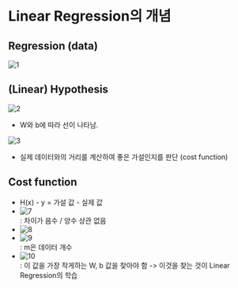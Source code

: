 # Linear Regression의 개념

## Regression (data)
![1](https://user-images.githubusercontent.com/63536606/90256191-4e5b2e00-de80-11ea-87ab-626a48729ffe.PNG)

## (Linear) Hypothesis
![2](https://user-images.githubusercontent.com/63536606/90256335-8bbfbb80-de80-11ea-9964-4fea129a5b52.PNG)
- W와 b에 따라 선이 나타남.

![3](https://user-images.githubusercontent.com/63536606/90256439-b4e04c00-de80-11ea-9c57-37e405c582f6.PNG)
- 실제 데이터와의 거리를 계산하여 좋은 가설인지를 판단 (cost function)

## Cost function
- H(x) - y = 가설 값 - 실제 값<br>
- ![7](https://user-images.githubusercontent.com/63536606/90260711-db08ea80-de86-11ea-916e-288ebf9aa43a.PNG)<br> : 차이가 음수 / 양수 상관 없음<br>
- ![8](https://user-images.githubusercontent.com/63536606/90260822-0b508900-de87-11ea-972f-3ddde2659f49.PNG)<br>
- ![9](https://user-images.githubusercontent.com/63536606/90260882-24f1d080-de87-11ea-9c69-d7a70ad96dc3.PNG)<br> : m은 데이터 개수<br>
- ![10](https://user-images.githubusercontent.com/63536606/90261081-6b472f80-de87-11ea-98a7-956591b8f510.PNG)<br> : 이 값을 가장 작게하는 W, b 값을 찾아야 함 -> 이것을 찾는 것이 Linear Regression의 학습<br>